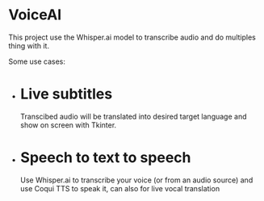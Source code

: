 # VoiceAI

This project use the Whisper.ai model to transcribe audio and do multiples thing with it.

Some use cases:

- # Live subtitles

  Transcibed audio will be translated into desired target language and show on screen with Tkinter.

- # Speech to text to speech
  Use Whisper.ai to transcribe your voice (or from an audio source) and use Coqui TTS to speak it, can also for live vocal translation

